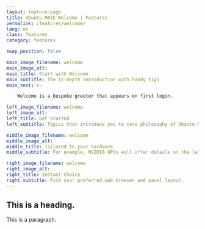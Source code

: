 ```yaml
---
layout: feature-page
title: Ubuntu MATE Welcome | Features
permalink: /features/welcome/
lang: en
class: features
category: features

swap_position: false

main_image_filename: welcome
main_image_alt:
main_title: Start with Welcome
main_subtitle: The in-depth introduction with handy tips
main_text: >-

    Welcome is a bespoke greeter that appears on first login.

left_image_filename: welcome
left_image_alt:
left_title: Get Started
left_subtitle: Topics that introduce you to core philosophy of Ubuntu MATE and its ecosystem.

middle_image_filename: welcome
middle_image_alt:
middle_title: Tailored to your hardware
middle_subtitle: For example, NVIDIA GPUs will offer details on the latest drivers.

right_image_filename: welcome
right_image_alt:
right_title: Instant Choice
right_subtitle: Pick your preferred web browser and panel layout.
---
```


## This is a heading.

This is a paragraph.
